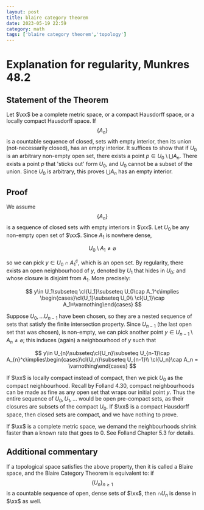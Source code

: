 ```yaml
---
layout: post
title: blaire category theorem
date: 2023-05-19 22:59
category: math
tags: ['blaire category theorem','topology']
---
```

# Explanation for regularity, Munkres 48.2

## Statement of the Theorem
Let $\xx$ be a complete metric space, or a compact Hausdorff space, or a locally compact Hausdorff space. If $$\{A_n\}$$ is a countable sequence of closed, sets with empty interior, then its union (not-necessarily closed), has an empty interior. It suffices to show that if $U_0$ is an arbitrary non-empty open set, there exists a point $p\in U_0\setminus \bigcup A_n$. There exists a point $p$ that 'sticks out' form $U_0$, and $U_0$ cannot be a subset of the union. Since $U_0$ is arbitrary, this proves $\bigcup A_n$ has an empty interior.

## Proof

We assume $$\{A_n\}$$ is a sequence of closed sets with empty interiors in $\xx$. Let $U_0$ be any non-empty open set of $\xx$. Since $A_1$ is nowhere dense, 

$$
U_0\setminus A_1\neq\varnothing
$$

so we can pick $y\in U_0\cap A_1^c$, which is an open set. By regularity, there exists an open neighbourhood of $y$, denoted by $U_1$ that hides in $U_0$; and whose closure is disjoint from $A_1$. More precisely:

$$
y\in U_1\subseteq \cl{U_1}\subseteq U_0\cap A_1^c\implies \begin{cases}\cl{U_1}\subseteq U_0\\ \cl{U_1}\cap A_1=\varnothing\end{cases}
$$

Suppose $U_0,\ldots U_{n-1}$ have been chosen, so they are a nested sequence of sets that satisfy the finite intersection property. Since $U_{n-1}$ (the last open set that was chosen), is non-empty, we can pick another point $y\in U_{n-1}\setminus A_n\neq\varnothing$; this induces (again) a neighbourhood of $y$ such that

$$
    y\in U_{n}\subseteq\cl{U_n}\subseteq U_{n-1}\cap A_{n}^c\implies\begin{cases}\cl{U_n}\subseteq U_{n-1}\\ \cl{U_n}\cap A_n = \varnothing\end{cases}
$$

If $\xx$ is locally compact instead of compact, then we pick $U_0$ as the compact neighbourhood. Recall by Folland 4.30, compact neighbourhoods can be made as fine as any open set that wraps our initial point $y$. Thus the entire sequence of $U_0,U_1,\ldots$ would be open pre-compact sets, as their closures are subsets of the compact $U_0$. If $\xx$ is a compact Hausdorff space, then closed sets are compact, and we have nothing to prove.

If $\xx$ is a complete metric space, we demand the neighbourhoods shrink faster than a known rate that goes to $0$. See Folland Chapter 5.3 for details.


## Additional commentary
If a topological space satisfies the above property, then it is called a Blaire space, and the Blaire Category Theorem is equivalent to: if $$\{U_n\}_{n\geq 1}$$ is a countable sequence of open, dense sets of $\xx$, then $\cap U_n$ is dense in $\xx$ as well.


